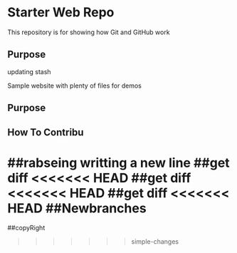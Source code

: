 # Starter Web Repo

This repository is for showing how Git and GitHub work

## Purpose
updating stash

Sample website with plenty of files for demos

## Purpose
## How To Contribu

##rabseing 
writting a new line
##get diff
<<<<<<< HEAD
##get diff
<<<<<<< HEAD
##get diff
<<<<<<< HEAD
##Newbranches
=======
##copyRight
>>>>>>> simple-changes
